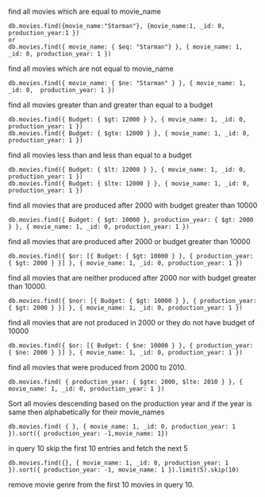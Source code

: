find all movies which are equal to movie_name
```
db.movies.find({movie_name:"Starman"}, {movie_name:1, _id: 0, production_year:1 })
or 
db.movies.find({ movie_name: { $eq: "Starman"} }, { movie_name: 1, _id: 0, production_year: 1 }) 
```

find all movies which are not equal to movie_name
```
db.movies.find({ movie_name: { $ne: "Starman" } }, { movie_name: 1, _id: 0,  production_year: 1 })
```

find all movies greater than and greater than equal to a budget
```
db.movies.find({ Budget: { $gt: 12000 } }, { movie_name: 1, _id: 0, production_year: 1 })
db.movies.find({ Budget: { $gte: 12000 } }, { movie_name: 1, _id: 0, production_year: 1 })
```

find all movies less than and less than equal to a budget
```
db.movies.find({ Budget: { $lt: 12000 } }, { movie_name: 1, _id: 0, production_year: 1 })
db.movies.find({ Budget: { $lte: 12000 } }, { movie_name: 1, _id: 0, production_year: 1 })
```

find all movies that are produced after 2000 with budget greater than 10000
```
db.movies.find({ Budget: { $gt: 10000 }, production_year: { $gt: 2000 } }, { movie_name: 1, _id: 0, production_year: 1 })
```

find all movies that are produced after 2000 or budget greater than 10000
```
db.movies.find({ $or: [{ Budget: { $gt: 10000 } }, { production_year: { $gt: 2000 } }] }, { movie_name: 1, _id: 0, production_year: 1 })
```

find all movies that are neither produced after 2000 nor with budget greater than 10000.
```
db.movies.find({ $nor: [{ Budget: { $gt: 10000 } }, { production_year: { $gt: 2000 } }] }, { movie_name: 1, _id: 0, production_year: 1 })
```

find all movies that are not produced in 2000 or they do not have budget of 10000
```
db.movies.find({ $or: [{ Budget: { $ne: 10000 } }, { production_year: { $ne: 2000 } }] }, { movie_name: 1, _id: 0, production_year: 1 })
```

find all movies that were produced from 2000 to 2010.
```
db.movies.find( { production_year: { $gte: 2000, $lte: 2010 } }, { movie_name: 1, _id: 0, production_year: 1 })
```

Sort all movies descending based on the production year and if the year is same then alphabetically for their movie_names
```
db.movies.find( { }, { movie_name: 1, _id: 0, production_year: 1 }).sort({ production_year: -1,movie_name: 1})
```

in query 10 skip the first 10 entries and fetch the next 5
```
db.movies.find({}, { movie_name: 1, _id: 0, production_year: 1 }).sort({ production_year: -1, movie_name: 1 }).limit(5).skip(10)
```

remove movie genre from the first 10 movies in query 10.
```

```
